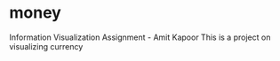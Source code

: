 # money
Information Visualization Assignment - Amit Kapoor
This is a project on visualizing currency